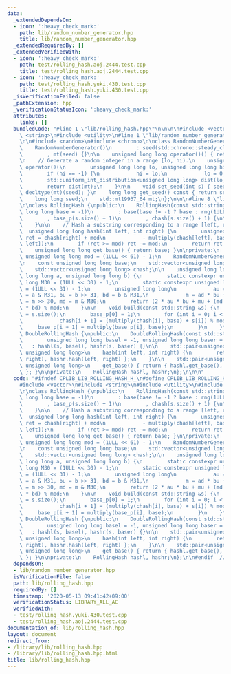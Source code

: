 ```yaml
---
data:
  _extendedDependsOn:
  - icon: ':heavy_check_mark:'
    path: lib/random_number_generator.hpp
    title: lib/random_number_generator.hpp
  _extendedRequiredBy: []
  _extendedVerifiedWith:
  - icon: ':heavy_check_mark:'
    path: test/rolling_hash.aoj.2444.test.cpp
    title: test/rolling_hash.aoj.2444.test.cpp
  - icon: ':heavy_check_mark:'
    path: test/rolling_hash.yuki.430.test.cpp
    title: test/rolling_hash.yuki.430.test.cpp
  _isVerificationFailed: false
  _pathExtension: hpp
  _verificationStatusIcon: ':heavy_check_mark:'
  attributes:
    links: []
  bundledCode: "#line 1 \"lib/rolling_hash.hpp\"\n\n\n\n#include <vector>\n#include\
    \ <string>\n#include <utility>\n#line 1 \"lib/random_number_generator.hpp\"\n\n\
    \n\n#include <random>\n#include <chrono>\n\nclass RandomNumberGenerator {\npublic:\n\
    \    RandomNumberGenerator()\n        : seed(std::chrono::steady_clock::now().time_since_epoch().count())\n\
    \        , mt(seed) {}\n\n    unsigned long long operator()() { return mt(); }\n\
    \n    // Generate a random integer in a range [lo, hi).\n    unsigned long long\
    \ operator()(\n        unsigned long long lo, unsigned long long hi = -1) {\n\n\
    \        if (hi == -1) {\n            hi = lo;\n            lo = 0;\n        }\n\
    \        std::uniform_int_distribution<unsigned long long> dist(lo, hi - 1);\n\
    \        return dist(mt);\n    }\n\n    void set_seed(int s) { seed = s; mt =\
    \ decltype(mt)(seed); }\n    long long get_seed() const { return seed; }\n\nprivate:\n\
    \    long long seed;\n    std::mt19937_64 mt;\n};\n\n\n#line 8 \"lib/rolling_hash.hpp\"\
    \n\nclass RollingHash {\npublic:\n    RollingHash(const std::string &s, unsigned\
    \ long long base = -1)\n        : base(base != -1 ? base : rng(1ULL << 12, mod))\n\
    \        , base_p(s.size() + 1)\n        , chash(s.size() + 1) {\n\n        build(s);\n\
    \    }\n\n    // Hash a substring corresponding to a range [left, right).\n  \
    \  unsigned long long hash(int left, int right) {\n        unsigned long long\
    \ ret = chash[right] + mod\n            - multiply(chash[left], base_p[right -\
    \ left]);\n        if (ret >= mod) ret -= mod;\n        return ret;\n    }\n\n\
    \    unsigned long long get_base() { return base; }\n\nprivate:\n    static constexpr\
    \ unsigned long long mod = (1ULL << 61) - 1;\n    RandomNumberGenerator rng;\n\
    \n    const unsigned long long base;\n    std::vector<unsigned long long> base_p;\n\
    \    std::vector<unsigned long long> chash;\n\n    unsigned long long multiply(unsigned\
    \ long long a, unsigned long long b) {\n        static constexpr unsigned long\
    \ long M30 = (1ULL << 30) - 1;\n        static constexpr unsigned long long M31\
    \ = (1ULL << 31) - 1;\n        unsigned long long\n            au = a >> 31, ad\
    \ = a & M31, bu = b >> 31, bd = b & M31,\n            m = ad * bu + au * bd, mu\
    \ = m >> 30, md = m & M30;\n        return (2 * au * bu + mu + (md << 31) + ad\
    \ * bd) % mod;\n    }\n\n    void build(const std::string &s) {\n        int n\
    \ = s.size();\n        base_p[0] = 1;\n        for (int i = 0; i < n; i++) {\n\
    \            chash[i + 1] = (multiply(chash[i], base) + s[i]) % mod;\n       \
    \     base_p[i + 1] = multiply(base_p[i], base);\n        }\n    }\n};\n\nclass\
    \ DoubleRollingHash {\npublic:\n    DoubleRollingHash(const std::string &s,\n\
    \        unsigned long long basel = -1, unsigned long long baser = -1)\n     \
    \   : hashl(s, basel), hashr(s, baser) {}\n\n    std::pair<unsigned long long,\
    \ unsigned long long>\n    hash(int left, int right) {\n        return { hashl.hash(left,\
    \ right), hashr.hash(left, right) };\n    }\n\n    std::pair<unsigned long long,\
    \ unsigned long long>\n    get_base() { return { hashl.get_base(), hashr.get_base()\
    \ }; }\n\nprivate:\n    RollingHash hashl, hashr;\n};\n\n\n"
  code: "#ifndef CPLIB_LIB_ROLLING_HASH_H_\n#define CPLIB_LIB_ROLLING_HASH_H_\n\n\
    #include <vector>\n#include <string>\n#include <utility>\n#include \"../lib/random_number_generator.hpp\"\
    \n\nclass RollingHash {\npublic:\n    RollingHash(const std::string &s, unsigned\
    \ long long base = -1)\n        : base(base != -1 ? base : rng(1ULL << 12, mod))\n\
    \        , base_p(s.size() + 1)\n        , chash(s.size() + 1) {\n\n        build(s);\n\
    \    }\n\n    // Hash a substring corresponding to a range [left, right).\n  \
    \  unsigned long long hash(int left, int right) {\n        unsigned long long\
    \ ret = chash[right] + mod\n            - multiply(chash[left], base_p[right -\
    \ left]);\n        if (ret >= mod) ret -= mod;\n        return ret;\n    }\n\n\
    \    unsigned long long get_base() { return base; }\n\nprivate:\n    static constexpr\
    \ unsigned long long mod = (1ULL << 61) - 1;\n    RandomNumberGenerator rng;\n\
    \n    const unsigned long long base;\n    std::vector<unsigned long long> base_p;\n\
    \    std::vector<unsigned long long> chash;\n\n    unsigned long long multiply(unsigned\
    \ long long a, unsigned long long b) {\n        static constexpr unsigned long\
    \ long M30 = (1ULL << 30) - 1;\n        static constexpr unsigned long long M31\
    \ = (1ULL << 31) - 1;\n        unsigned long long\n            au = a >> 31, ad\
    \ = a & M31, bu = b >> 31, bd = b & M31,\n            m = ad * bu + au * bd, mu\
    \ = m >> 30, md = m & M30;\n        return (2 * au * bu + mu + (md << 31) + ad\
    \ * bd) % mod;\n    }\n\n    void build(const std::string &s) {\n        int n\
    \ = s.size();\n        base_p[0] = 1;\n        for (int i = 0; i < n; i++) {\n\
    \            chash[i + 1] = (multiply(chash[i], base) + s[i]) % mod;\n       \
    \     base_p[i + 1] = multiply(base_p[i], base);\n        }\n    }\n};\n\nclass\
    \ DoubleRollingHash {\npublic:\n    DoubleRollingHash(const std::string &s,\n\
    \        unsigned long long basel = -1, unsigned long long baser = -1)\n     \
    \   : hashl(s, basel), hashr(s, baser) {}\n\n    std::pair<unsigned long long,\
    \ unsigned long long>\n    hash(int left, int right) {\n        return { hashl.hash(left,\
    \ right), hashr.hash(left, right) };\n    }\n\n    std::pair<unsigned long long,\
    \ unsigned long long>\n    get_base() { return { hashl.get_base(), hashr.get_base()\
    \ }; }\n\nprivate:\n    RollingHash hashl, hashr;\n};\n\n#endif  // CPLIB_LIB_ROLLING_HASH_H_\n"
  dependsOn:
  - lib/random_number_generator.hpp
  isVerificationFile: false
  path: lib/rolling_hash.hpp
  requiredBy: []
  timestamp: '2020-05-13 09:41:42+09:00'
  verificationStatus: LIBRARY_ALL_AC
  verifiedWith:
  - test/rolling_hash.yuki.430.test.cpp
  - test/rolling_hash.aoj.2444.test.cpp
documentation_of: lib/rolling_hash.hpp
layout: document
redirect_from:
- /library/lib/rolling_hash.hpp
- /library/lib/rolling_hash.hpp.html
title: lib/rolling_hash.hpp
---
```

